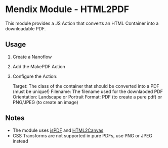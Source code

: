 # Mendix Module - HTML2PDF

This module provides a JS Action that converts an HTML Container into a downloadable PDF.

## Usage

1. Create a Nanoflow
2. Add the MakePDF Action
3. Configure the Action:
   
   Target: The class of the container that should be converted into a PDF (must be unique!)
   Filename: The filename used for the downlaoded PDF
   Orientation: Landscape or Portrait
   Format: PDF (to create a pure pdf) or PNG/JPEG (to create an image)

## Notes

* The module uses [jsPDF](https://github.com/MrRio/jsPDF) and [HTML2Canvas](https://html2canvas.hertzen.com)
* CSS Transforms are not supported in pure PDFs, use PNG or JPEG instead
